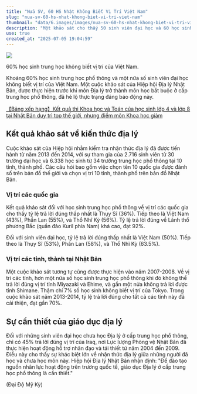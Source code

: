 ```yaml
---
title: "Nửa SV, 60 HS Nhật Không Biết Vị Trí Việt Nam"
slug: "nua-sv-60-hs-nhat-khong-biet-vi-tri-viet-nam"
thumbnail: "data/6.images/images/nua-sv-60-hs-nhat-khong-biet-vi-tri-viet-nam.webp"
description: "Một khảo sát cho thấy 50 sinh viên đại học và 60 học sinh trung học Nhật Bản không biết vị trí của Việt Nam, cùng với nhiều quốc gia khác và một số tỉnh của Nhật Bản."
use: true
created_at: "2025-07-05 19:04:59"
---
```


![](/images/20250705-00000117-san-000-4-view.webp)

60% học sinh trung học không biết vị trí của Việt Nam.

Khoảng 60% học sinh trung học phổ thông và một nửa số sinh viên đại học không biết vị trí của Việt Nam. Một cuộc khảo sát của Hiệp hội Địa lý Nhật Bản, được thực hiện trước khi môn Địa lý trở thành môn học bắt buộc ở cấp trung học phổ thông, đã hé lộ thực trạng đáng báo động này.

[【Bảng xếp hạng】Kết quả thi Khoa học và Toán của học sinh lớp 4 và lớp 8 tại Nhật Bản duy trì top thế giới, nhưng điểm môn Khoa học giảm](https://www.iza.ne.jp/article/20241204-SX5BGT7AFZN4JMKBEHPJF3F6CU/photo/SY7DVCELTVMBDLSHRV643WY5BQ/?utm_source=yahoo%20news%20feed&utm_medium=referral&utm_campaign=related_link)

## Kết quả khảo sát về kiến thức địa lý

Cuộc khảo sát của Hiệp hội nhằm kiểm tra nhận thức địa lý đã được tiến hành từ năm 2013 đến 2014, với sự tham gia của 2.716 sinh viên từ 30 trường đại học và 6.338 học sinh từ 34 trường trung học phổ thông tại 10 tỉnh, thành phố. Các câu hỏi bao gồm việc chọn tên 10 quốc gia được đánh số trên bản đồ thế giới và chọn vị trí 10 tỉnh, thành phố trên bản đồ Nhật Bản.

### Vị trí các quốc gia

Kết quả khảo sát đối với học sinh trung học phổ thông về vị trí các quốc gia cho thấy tỷ lệ trả lời đúng thấp nhất là Thụy Sĩ (36%). Tiếp theo là Việt Nam (43%), Phần Lan (55%), và Thổ Nhĩ Kỳ (56%). Tỷ lệ trả lời đúng về Lãnh thổ phương Bắc (quần đảo Kuril phía Nam) khá cao, đạt 92%.

Đối với sinh viên đại học, tỷ lệ trả lời đúng thấp nhất là Việt Nam (50%). Tiếp theo là Thụy Sĩ (53%), Phần Lan (58%), và Thổ Nhĩ Kỳ (63.5%).

### Vị trí các tỉnh, thành tại Nhật Bản

Một cuộc khảo sát tương tự cũng được thực hiện vào năm 2007-2008. Về vị trí các tỉnh, hơn một nửa số học sinh trung học phổ thông khi đó không thể trả lời đúng vị trí tỉnh Miyazaki và Ehime, và gần một nửa không trả lời được tỉnh Shimane. Thậm chí 7% số học sinh không biết vị trí của Tokyo. Trong cuộc khảo sát năm 2013-2014, tỷ lệ trả lời đúng cho tất cả các tỉnh này đã cải thiện, đạt gần 70%.

## Sự cần thiết của giáo dục địa lý

Đối với những sinh viên đại học chưa học Địa lý ở cấp trung học phổ thông, chỉ có 45% trả lời đúng vị trí của Iraq, nơi Lực lượng Phòng vệ Nhật Bản đã thực hiện hoạt động hỗ trợ nhân đạo và tái thiết từ năm 2004 đến 2009. Điều này cho thấy sự khác biệt lớn về nhận thức địa lý giữa những người đã học và chưa học môn này. Hiệp hội Địa lý Nhật Bản nhận định: "Để đào tạo nguồn nhân lực hoạt động trên trường quốc tế, giáo dục Địa lý ở cấp trung học phổ thông là cần thiết."

(Đại Độ Mỹ Kỳ)